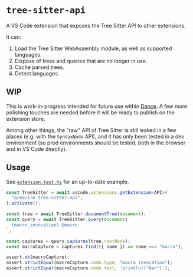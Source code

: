 # `tree-sitter-api`

A VS Code extension that exposes the Tree Sitter API to other extensions.

It can:

1. Load the Tree Sitter WebAssembly module, as well as supported languages.
2. Dispose of trees and queries that are no longer in use.
3. Cache parsed trees.
4. Detect languages.

## WIP

This is work-in-progress intended for future use within
[Dance](https://github.com/71/dance). A few more polishing touches are needed
before it will be ready to publish on the extension store.

Among other things, the "raw" API of Tree Sitter is still leaked in a few places
(e.g. with the `SyntaxNode` API), and it has only been tested in a dev
environment (so prod environments should be tested, both in the browser and in
VS Code directly).

## Usage

See [`extension.test.ts`](src/test/suite/extension.test.ts) for an up-to-date
example.

```typescript
const TreeSitter = await vscode.extensions.getExtension<API>(
  "gregoire.tree-sitter-api",
).activate();

const tree = await TreeSitter.documentTree(document);
const query = await TreeSitter.query(document)`
  (macro_invocation) @macro
`;

const captures = query.captures(tree.rootNode);
const macroCapture = captures.find(({ name }) => name === "macro");

assert.ok(macroCapture);
assert.strictEqual(macroCapture.node.type, "macro_invocation");
assert.strictEqual(macroCapture.node.text, 'println!("bar")');
```
